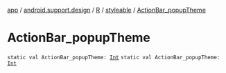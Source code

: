 [app](../../../index.md) / [android.support.design](../../index.md) / [R](../index.md) / [styleable](index.md) / [ActionBar_popupTheme](.)

# ActionBar_popupTheme

`static val ActionBar_popupTheme: `[`Int`](https://kotlinlang.org/api/latest/jvm/stdlib/kotlin/-int/index.html)
`static val ActionBar_popupTheme: `[`Int`](https://kotlinlang.org/api/latest/jvm/stdlib/kotlin/-int/index.html)